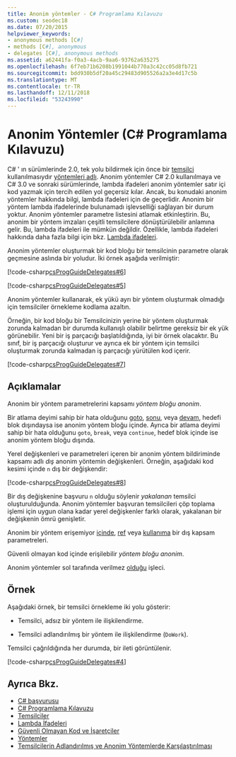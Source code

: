```yaml
---
title: Anonim yöntemler - C# Programlama Kılavuzu
ms.custom: seodec18
ms.date: 07/20/2015
helpviewer_keywords:
- anonymous methods [C#]
- methods [C#], anonymous
- delegates [C#], anonymous methods
ms.assetid: a62441fa-f0a3-4acb-9aa6-93762a635275
ms.openlocfilehash: 6f7eb71b6208b1991044b770a3c42cc05d8fb721
ms.sourcegitcommit: bdd930b5df20a45c29483d905526a2a3e4d17c5b
ms.translationtype: MT
ms.contentlocale: tr-TR
ms.lasthandoff: 12/11/2018
ms.locfileid: "53243990"
---
```

# <a name="anonymous-methods-c-programming-guide"></a>Anonim Yöntemler (C# Programlama Kılavuzu)
C# ' ın sürümlerinde 2.0, tek yolu bildirmek için önce bir [temsilci](../../../csharp/language-reference/keywords/delegate.md) kullanılmasıydır [yöntemleri adlı](../../../csharp/programming-guide/delegates/delegates-with-named-vs-anonymous-methods.md). Anonim yöntemler C# 2.0 kullanılmaya ve C# 3.0 ve sonraki sürümlerinde, lambda ifadeleri anonim yöntemler satır içi kod yazmak için tercih edilen yol geçersiz kılar. Ancak, bu konudaki anonim yöntemler hakkında bilgi, lambda ifadeleri için de geçerlidir. Anonim bir yöntem lambda ifadelerinde bulunamadı işlevselliği sağlayan bir durum yoktur. Anonim yöntemler parametre listesini atlamak etkinleştirin. Bu, anonim bir yöntem imzaları çeşitli temsilcilere dönüştürülebilir anlamına gelir. Bu, lambda ifadeleri ile mümkün değildir. Özellikle, lambda ifadeleri hakkında daha fazla bilgi için bkz. [Lambda ifadeleri](../../../csharp/programming-guide/statements-expressions-operators/lambda-expressions.md).  
  
 Anonim yöntemler oluşturmak bir kod bloğu bir temsilcinin parametre olarak geçmesine aslında bir yoludur. İki örnek aşağıda verilmiştir:  
  
 [!code-csharp[csProgGuideDelegates#6](../../../csharp/programming-guide/delegates/codesnippet/CSharp/anonymous-methods_1.cs)]  
  
 [!code-csharp[csProgGuideDelegates#5](../../../csharp/programming-guide/delegates/codesnippet/CSharp/anonymous-methods_2.cs)]  
  
 Anonim yöntemler kullanarak, ek yükü ayrı bir yöntem oluşturmak olmadığı için temsilciler örnekleme kodlama azaltın.  
  
 Örneğin, bir kod bloğu bir Temsilcinizin yerine bir yöntem oluşturmak zorunda kalmadan bir durumda kullanışlı olabilir belirtme gereksiz bir ek yük görünebilir. Yeni bir iş parçacığı başlatıldığında, iyi bir örnek olacaktır. Bu sınıf, bir iş parçacığı oluşturur ve ayrıca ek bir yöntem için temsilci oluşturmak zorunda kalmadan iş parçacığı yürütülen kod içerir.  
  
 [!code-csharp[csProgGuideDelegates#7](../../../csharp/programming-guide/delegates/codesnippet/CSharp/anonymous-methods_3.cs)]  
  
## <a name="remarks"></a>Açıklamalar  
 Anonim bir yöntem parametrelerini kapsamı *yöntem bloğu anonim*.  
  
 Bir atlama deyimi sahip bir hata olduğunu [goto](../../../csharp/language-reference/keywords/goto.md), [sonu](../../../csharp/language-reference/keywords/break.md), veya [devam](../../../csharp/language-reference/keywords/continue.md), hedefi blok dışındaysa ise anonim yöntem bloğu içinde. Ayrıca bir atlama deyimi sahip bir hata olduğunu `goto`, `break`, veya `continue`, hedef blok içinde ise anonim yöntem bloğu dışında.  
  
 Yerel değişkenleri ve parametreleri içeren bir anonim yöntem bildiriminde kapsamı adlı *dış* anonim yöntemin değişkenleri. Örneğin, aşağıdaki kod kesimi içinde `n` dış bir değişkendir:  
  
 [!code-csharp[csProgGuideDelegates#8](../../../csharp/programming-guide/delegates/codesnippet/CSharp/anonymous-methods_4.cs)]  
  
 Bir dış değişkenine başvuru `n` olduğu söylenir *yakalanan* temsilci oluşturulduğunda. Anonim yöntemler başvuran temsilcileri çöp toplama işlemi için uygun olana kadar yerel değişkenler farklı olarak, yakalanan bir değişkenin ömrü genişletir.  
  
 Anonim bir yöntem erişemiyor [içinde](../../../csharp/language-reference/keywords/in.md), [ref](../../../csharp/language-reference/keywords/ref.md) veya [kullanıma](../../../csharp/language-reference/keywords/out-parameter-modifier.md) bir dış kapsam parametreleri.  
  
 Güvenli olmayan kod içinde erişilebilir *yöntem bloğu anonim*.  
  
 Anonim yöntemler sol tarafında verilmez [olduğu](../../../csharp/language-reference/keywords/is.md) işleci.  
  
## <a name="example"></a>Örnek  
 Aşağıdaki örnek, bir temsilci örnekleme iki yolu gösterir:  
  
-   Temsilci, adsız bir yöntem ile ilişkilendirme.  
  
-   Temsilci adlandırılmış bir yöntem ile ilişkilendirme (`DoWork`).  
  
 Temsilci çağrıldığında her durumda, bir ileti görüntülenir.  
  
 [!code-csharp[csProgGuideDelegates#4](../../../csharp/programming-guide/delegates/codesnippet/CSharp/anonymous-methods_5.cs)]  
  
## <a name="see-also"></a>Ayrıca Bkz.

- [C# başvurusu](../../../csharp/language-reference/index.md)  
- [C# Programlama Kılavuzu](../../../csharp/programming-guide/index.md)  
- [Temsilciler](../../../csharp/programming-guide/delegates/index.md)  
- [Lambda İfadeleri](../../../csharp/programming-guide/statements-expressions-operators/lambda-expressions.md)  
- [Güvenli Olmayan Kod ve İşaretçiler](../../../csharp/programming-guide/unsafe-code-pointers/index.md)  
- [Yöntemler](../../../csharp/programming-guide/classes-and-structs/methods.md)  
- [Temsilcilerin Adlandırılmış ve Anonim Yöntemlerde Karşılaştırılması](../../../csharp/programming-guide/delegates/delegates-with-named-vs-anonymous-methods.md)
